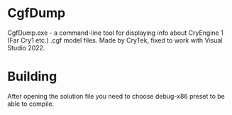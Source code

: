 # CgfDump
 CgfDump.exe - a command-line tool for displaying info about CryEngine 1 (Far Cry1 etc.) .cgf model files. Made by CryTek, fixed to work with Visual Studio 2022.
 
 # Building
After opening the solution file you need to choose debug-x86 preset to be able to compile.
